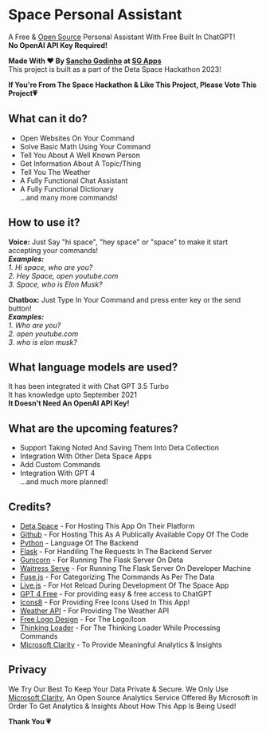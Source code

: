 # Space Personal Assistant
A Free & [Open Source](https://github.com/sanchogodinhoapps/space-personal-assistant) Personal Assistant With Free Built In ChatGPT!  
**No OpenAI API Key Required!**  

**Made With ❤️ By [Sancho Godinho](https://github.com/sancho1952007) at [SG Apps](https://github.com/sanchogodinhoapps)**  
This project is built as a part of the Deta Space Hackathon 2023!  

**If You're From The Space Hackathon & Like This Project, Please Vote This Project💗**

## What can it do?
- Open Websites On Your Command
- Solve Basic Math Using Your Command
- Tell You About A Well Known Person
- Get Information About A Topic/Thing
- Tell You The Weather
- A Fully Functional Chat Assistant
- A Fully Functional Dictionary  
...and many more commands!

## How to use it?
**Voice:**
Just Say  "hi space", "hey space" or "space" to make it start accepting your commands!  
***Examples:***  
*1. Hi space, who are you?*  
*2. Hey Space, open youtube.com*  
*3. Space, who is Elon Musk?*  
  
**Chatbox:**
Just Type In Your Command and press enter key or the send button!  
***Examples:***  
*1. Who are you?*  
*2. open youtube.com*  
*3. who is elon musk?*  

## What language models are used?
It has been integrated it with Chat GPT 3.5 Turbo  
It has knowledge upto September 2021  
**It Doesn't Need An OpenAI API Key!**

## What are the upcoming features?
- Support Taking Noted And Saving Them Into Deta Collection
- Integration With Other Deta Space Apps
- Add Custom Commands
- Integration With GPT 4  
...and much more planned!

## Credits?
- [Deta Space](https://deta.space/) - For Hosting This App On Their Platform
- [Github](https://github.com/sanchogodinhoapps/space-personal-assistant) - For Hosting This As A Publically Available Copy Of The Code
- [Python](https://www.python.org/) - Language Of The Backend
- [Flask](https://github.com/pallets/flask) - For Handiling The Requests In The Backend Server
- [Gunicorn](https://gunicorn.org/) - For Running The Flask Server On Deta
- [Waitress Serve](https://docs.pylonsproject.org/projects/waitress/en/stable/runner.html) - For Running The Flask Server On Developer Machine
- [Fuse.js](https://fusejs.io/) - For Categorizing The Commands As Per The Data
- [Live.js](https://livejs.com/) - For Hot Reload During Development Of The Space App
- [GPT 4 Free](https://g4f.ai/) - For providing easy & free access to ChatGPT
- [Icons8](https://icons8.com/) - For Providing Free Icons Used In This App!
- [Weather API](https://www.weatherapi.com/) - For Providing The Weather API
- [Free Logo Design](https://www.freelogodesign.org/) - For The Logo/Icon
- [Thinking Loader](https://lottiefiles.com/animations/thinking-1tVAwT5uXV) - For The Thinking Loader While Processing Commands
- [Microsoft Clarity](https://clarity.microsoft.com) - To Provide Meaningful Analytics & Insights

## Privacy
We Try Our Best To Keep Your Data Private & Secure. We Only Use [Microsoft Clarity](https://clarity.microsoft.com), An Open Source Analytics Service Offered By Microsoft In Order To Get Analytics & Insights About How This App Is Being Used!

**Thank You 💗**